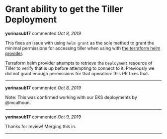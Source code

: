 # Grant ability to get the Tiller Deployment

**yorinasub17** commented *Oct 8, 2019*

This fixes an issue with using `helm grant` as the sole method to grant the minimal permissions for accessing tiller when using with [the terraform helm provider](https://github.com/terraform-providers/terraform-provider-helm).

Terraform helm provider attempts to retrieve the `Deployment` resource of Tiller to verify that is up before attempting to connect to it. Previously we did not grant enough permissions for that operation: this PR fixes that.
<br />
***


**yorinasub17** commented *Oct 8, 2019*

Note: This was confirmed working with our EKS deployments by @mcalhoun.
***

**yorinasub17** commented *Oct 9, 2019*

Thanks for review! Merging this in.
***

